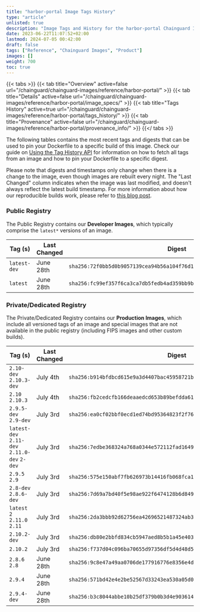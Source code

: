 ```yaml
---
title: "harbor-portal Image Tags History"
type: "article"
unlisted: true
description: "Image Tags and History for the harbor-portal Chainguard Image"
date: 2023-06-22T11:07:52+02:00
lastmod: 2024-07-05 00:42:00
draft: false
tags: ["Reference", "Chainguard Images", "Product"]
images: []
weight: 700
toc: true
---
```


{{< tabs >}}
{{< tab title="Overview" active=false url="/chainguard/chainguard-images/reference/harbor-portal/" >}}
{{< tab title="Details" active=false url="/chainguard/chainguard-images/reference/harbor-portal/image_specs/" >}}
{{< tab title="Tags History" active=true url="/chainguard/chainguard-images/reference/harbor-portal/tags_history/" >}}
{{< tab title="Provenance" active=false url="/chainguard/chainguard-images/reference/harbor-portal/provenance_info/" >}}
{{</ tabs >}}

The following tables contains the most recent tags and digests that can be used to pin your Dockerfile to a specific build of this image. Check our guide on [Using the Tag History API](/chainguard/chainguard-images/using-the-tag-history-api/) for information on how to fetch all tags from an image and how to pin your Dockerfile to a specific digest.

Please note that digests and timestamps only change when there is a change to the image, even though images are rebuilt every night. The "Last Changed" column indicates when the image was last modified, and doesn't always reflect the latest build timestamp. For more information about how our reproducible builds work, please refer to [this blog post](https://www.chainguard.dev/unchained/reproducing-chainguards-reproducible-image-builds).

### Public Registry
The Public Registry contains our **Developer Images**, which typically comprise the `latest*` versions of an image.

| Tag (s)       | Last Changed | Digest                                                                    |
|---------------|--------------|---------------------------------------------------------------------------|
|  `latest-dev` | June 28th    | `sha256:72f0bb5d0b9057139cea94b56a104f76d11d32b80ab4e0a97c739ba222c9b56e` |
|  `latest`     | June 28th    | `sha256:fc99ef357f6ca3ca7db5fedb4ad359bb9b30e541e1594f20fbf0b0d23106b6b3` |


### Private/Dedicated Registry
The Private/Dedicated Registry contains our **Production Images**, which include all versioned tags of an image and special images that are not available in the public registry (including FIPS images and other custom builds).

| Tag (s)                                       | Last Changed | Digest                                                                    |
|-----------------------------------------------|--------------|---------------------------------------------------------------------------|
|  `2.10-dev` `2.10.3-dev`                      | July 4th     | `sha256:b914bfdbcd615e9a3d4407bac45958721b41890e611c95ebaeb49d65258e111c` |
|  `2.10` `2.10.3`                              | July 4th     | `sha256:fb2cedcfb166deaaedcd653b89befdda61b0cb74f6304b3d2e769e3339e4f4eb` |
|  `2.9.5-dev` `2.9-dev`                        | July 3rd     | `sha256:ea0cf02bbf0ecd1ed74bd95364823f2f76ea8244a39b85fea3dbbad7ddc5d464` |
|  `latest-dev` `2.11-dev` `2.11.0-dev` `2-dev` | July 3rd     | `sha256:7edbe368324a768a0344e572112fad164961706ec8074db5a0b26625ed3509ac` |
|  `2.9.5` `2.9`                                | July 3rd     | `sha256:575e150abf7fb626973b14416fb068fca12527adfe7a71f5ca33645d6975c8fe` |
|  `2.8-dev` `2.8.6-dev`                        | July 3rd     | `sha256:7d69a7bd40f5e98ae922f6474128b6d849d35bdd9486ac917ac5c38999a8c967` |
|  `latest` `2` `2.11.0` `2.11`                 | July 3rd     | `sha256:2da3bbb92d62756ea42696521487324ab33cb28c2048082a5e19abee3d816955` |
|  `2.10.2-dev`                                 | July 3rd     | `sha256:db80e2bbfd834cb5947aed8b5b1a45e403f98eb2c781ba0c8946b91fa168571f` |
|  `2.10.2`                                     | July 3rd     | `sha256:f737d04c096ba70655d97356df5d4d48d51f7c38ba25f0ceeef767de92940fb4` |
|  `2.8.6` `2.8`                                | June 28th    | `sha256:9c8e47a49aa0706de177916776e8356e4db603cb3bdbba6b2cbdca8641ba691f` |
|  `2.9.4`                                      | June 28th    | `sha256:571bd42e4e2be52567d33243ea530a05d0f9724be1d6e4637b635a295a368bfc` |
|  `2.9.4-dev`                                  | June 28th    | `sha256:b3c8044abbe10b25df379b0b3d4e90361438d6a337267a1ddaf16fb9d8792d33` |

